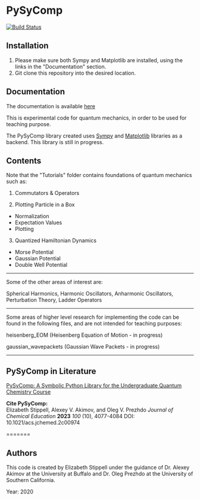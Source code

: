 # PySyComp

[![Build Status](https://travis-ci.org/Quantum-Dynamics-Hub/pysces.svg?branch=master)](https://travis-ci.org/Quantum-Dynamics-Hub/pysces)


## Installation

1. Please make sure both Sympy and Matplotlib are installed, using the links in the "Documentation" section. 
2. Git clone this repository into the desired location.

## Documentation

The documentation is available [here](https://quantum-dynamics-hub.github.io/pysces/index.html)

This is experimental code for quantum mechanics, in order to be used for teaching purpose.

The PySyComp library created uses [Sympy](https://github.com/sympy/sympy) and [Matplotlib](https://github.com/matplotlib/matplotlib) libraries as a backend. This library is still in progress.

## Contents

Note that the "Tutorials" folder contains foundations of quantum mechanics such as:

1. Commutators & Operators

2. Plotting Particle in a Box

  - Normalization
  - Expectation Values
  - Plotting

3. Quantized Hamiltonian Dynamics

  - Morse Potential
  - Gaussian Potential
  - Double Well Potential

___________________________________________________________________________________________________________________________________

Some of the other areas of interest are:

Spherical Harmonics, Harmonic Oscillators, Anharmonic Oscillators, Perturbation Theory, Ladder Operators

___________________________________________________________________________________________________________________________________

Some areas of higher level research for implementing the code can be found in the following files, and are not intended for teaching purposes:

heisenberg_EOM    (Heisenberg Equation of Motion - in progress)

gaussian_wavepackets (Gaussian Wave Packets - in progress)

___________________________________________________________________________________________________________________________________


## PySyComp in Literature

<a href="https://pubs.acs.org/doi/10.1021/acs.jchemed.2c00974" Target="_blank">PySyComp: A Symbolic Python Library for the Undergraduate Quantum Chemistry Course</a>

<b>Cite PySyComp:</b> <br>
Elizabeth Stippell, Alexey V. Akimov, and Oleg V. Prezhdo
<i>Journal of Chemical Education</i> <b>2023</b> <i>100</i> (10), 4077-4084
DOI: 10.1021/acs.jchemed.2c00974

=======


## Authors

This code is created by Elizabeth Stippell under the guidance of Dr. Alexey Akimov at the University at Buffalo and Dr. Oleg Prezhdo at the University of Southern California.

Year: 2020
